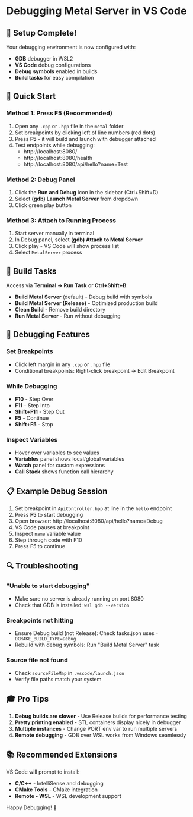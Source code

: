 # Debugging Metal Server in VS Code

## 🐛 Setup Complete!

Your debugging environment is now configured with:
- **GDB** debugger in WSL2
- **VS Code** debug configurations
- **Debug symbols** enabled in builds
- **Build tasks** for easy compilation

## 🚀 Quick Start

### Method 1: Press F5 (Recommended)
1. Open any `.cpp` or `.hpp` file in the `metal` folder
2. Set breakpoints by clicking left of line numbers (red dots)
3. Press **F5** - it will build and launch with debugger attached
4. Test endpoints while debugging:
   - http://localhost:8080/
   - http://localhost:8080/health
   - http://localhost:8080/api/hello?name=Test

### Method 2: Debug Panel
1. Click the **Run and Debug** icon in the sidebar (Ctrl+Shift+D)
2. Select **(gdb) Launch Metal Server** from dropdown
3. Click green play button

### Method 3: Attach to Running Process
1. Start server manually in terminal
2. In Debug panel, select **(gdb) Attach to Metal Server**
3. Click play - VS Code will show process list
4. Select `MetalServer` process

## 🔧 Build Tasks

Access via **Terminal → Run Task** or **Ctrl+Shift+B**:

- **Build Metal Server** (default) - Debug build with symbols
- **Build Metal Server (Release)** - Optimized production build
- **Clean Build** - Remove build directory
- **Run Metal Server** - Run without debugging

## 🎯 Debugging Features

### Set Breakpoints
- Click left margin in any `.cpp` or `.hpp` file
- Conditional breakpoints: Right-click breakpoint → Edit Breakpoint

### While Debugging
- **F10** - Step Over
- **F11** - Step Into
- **Shift+F11** - Step Out
- **F5** - Continue
- **Shift+F5** - Stop

### Inspect Variables
- Hover over variables to see values
- **Variables** panel shows local/global variables
- **Watch** panel for custom expressions
- **Call Stack** shows function call hierarchy

## 📋 Example Debug Session

1. Set breakpoint in `ApiController.hpp` at line in the `hello` endpoint
2. Press **F5** to start debugging
3. Open browser: http://localhost:8080/api/hello?name=Debug
4. VS Code pauses at breakpoint
5. Inspect `name` variable value
6. Step through code with F10
7. Press F5 to continue

## 🔍 Troubleshooting

### "Unable to start debugging"
- Make sure no server is already running on port 8080
- Check that GDB is installed: `wsl gdb --version`

### Breakpoints not hitting
- Ensure Debug build (not Release): Check tasks.json uses `-DCMAKE_BUILD_TYPE=Debug`
- Rebuild with debug symbols: Run "Build Metal Server" task

### Source file not found
- Check `sourceFileMap` in `.vscode/launch.json`
- Verify file paths match your system

## 🎓 Pro Tips

1. **Debug builds are slower** - Use Release builds for performance testing
2. **Pretty printing enabled** - STL containers display nicely in debugger
3. **Multiple instances** - Change PORT env var to run multiple servers
4. **Remote debugging** - GDB over WSL works from Windows seamlessly

## 📚 Recommended Extensions

VS Code will prompt to install:
- **C/C++** - IntelliSense and debugging
- **CMake Tools** - CMake integration
- **Remote - WSL** - WSL development support

Happy Debugging! 🎉
